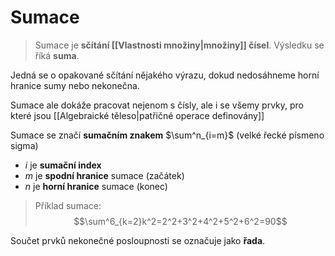 # Sumace
> Sumace je **sčítání [[Vlastnosti množiny|množiny]] čísel**.  Výsledku se říká **suma**.

Jedná se o opakované sčítání nějakého výrazu, dokud nedosáhneme horní hranice sumy nebo nekonečna.

Sumace ale dokáže pracovat nejenom s čísly, ale i se všemy prvky, pro které jsou [[Algebraické těleso|patřičné operace definovány]]

Sumace se značí **sumačním znakem** $\sum^n_{i=m}$ (velké řecké písmeno sigma)
- $i$ je **sumační index**
- $m$ je **spodní hranice** sumace (začátek)
- $n$ je **horní hranice** sumace (konec)

>Příklad sumace:
>$$\sum^6_{k=2}k^2=2^2+3^2+4^2+5^2+6^2=90$$

Součet prvků nekonečné posloupnosti se označuje jako **řada**.